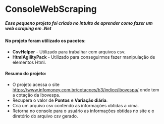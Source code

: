 # ConsoleWebScraping

##### Esse pequeno projeto foi criado no intuito de aprender como fazer um web scraping em .Net

#### No projeto foram utilizado os pacotes:
* **CsvHelper** - Utilizado para trabalhar com arquivos csv.
* **HtmlAgilityPack** - Utilizado para conseguirmos fazer manipulação de elementos Html.

#### Resumo do projeto:

* O projeto acessa o site https://www.infomoney.com.br/cotacoes/b3/indice/ibovespa/ onde tem a cotação da Ibovespa.
* Recupera o valor de **Pontos** e **Variação diária**.
* Cria um arquivo csv contendo as informações obtidas a cima.
* Retorna no console para o usuário as informações obtidas no site e o diretório do arquivo csv gerado.
